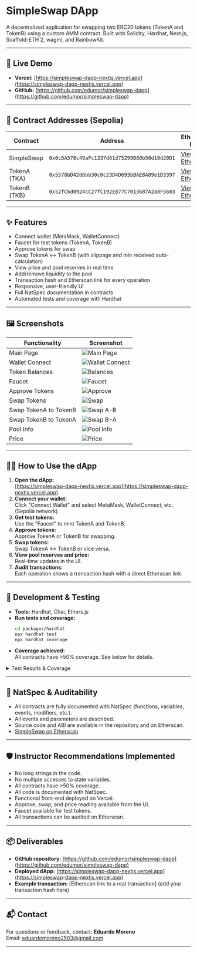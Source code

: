 # SimpleSwap DApp

A decentralized application for swapping two ERC20 tokens (TokenA and TokenB) using a custom AMM contract. Built with Solidity, Hardhat, Next.js, Scaffold-ETH 2, wagmi, and RainbowKit.

---

## 🚀 Live Demo

- **Vercel:** [https://simpleswap-dapp-nextjs.vercel.app](https://simpleswap-dapp-nextjs.vercel.app)
- **GitHub:** [https://github.com/edumor/simpleswap-dapp](https://github.com/edumor/simpleswap-dapp)

---

## 📄 Contract Addresses (Sepolia)

| Contract      | Address                                                                                                         | Etherscan Link                                                                                                         |
|---------------|----------------------------------------------------------------------------------------------------------------|------------------------------------------------------------------------------------------------------------------------|
| SimpleSwap    | `0x0c6A578c49aFc1337d61d75299B80b50d10d20D1`                                                                   | [View on Etherscan](https://sepolia.etherscan.io/address/0x0c6A578c49aFc1337d61d75299B80b50d10d20D1)                   |
| TokenA (TKA)  | `0x5578bD42d6bb30c0c23D4D693bBAE8A89e1D3397`                                                                   | [View on Etherscan](https://sepolia.etherscan.io/address/0x5578bD42d6bb30c0c23D4D693bBAE8A89e1D3397)                   |
| TokenB (TKB)  | `0x52fC6d0924cC27fC192E877C7013687A2a8F5683`                                                                   | [View on Etherscan](https://sepolia.etherscan.io/address/0x52fC6d0924cC27fC192E877C7013687A2a8F5683)                   |

---

## ✨ Features

- Connect wallet (MetaMask, WalletConnect)
- Faucet for test tokens (TokenA, TokenB)
- Approve tokens for swap
- Swap TokenA ↔ TokenB (with slippage and min received auto-calculation)
- View price and pool reserves in real time
- Add/remove liquidity to the pool
- Transaction hash and Etherscan link for every operation
- Responsive, user-friendly UI
- Full NatSpec documentation in contracts
- Automated tests and coverage with Hardhat

---

## 🖼️ Screenshots

| Functionality         | Screenshot                                                                                   |
|----------------------|----------------------------------------------------------------------------------------------|
| Main Page            | ![Main Page](https://simpleswap-dapp-nextjs.vercel.app/screenshots/screenshot-main.png)      |
| Wallet Connect       | ![Wallet Connect](https://simpleswap-dapp-nextjs.vercel.app/screenshots/screenshot-wallet.png)|
| Token Balances       | ![Balances](https://simpleswap-dapp-nextjs.vercel.app/screenshots/screenshot-balances.png)   |
| Faucet               | ![Faucet](https://simpleswap-dapp-nextjs.vercel.app/screenshots/screenshot-main.png)         |
| Approve Tokens       | ![Approve](https://simpleswap-dapp-nextjs.vercel.app/screenshots/screenshot-approve.png)     |
| Swap Tokens          | ![Swap](https://simpleswap-dapp-nextjs.vercel.app/screenshots/screenshot-swap.png)           |
| Swap TokenA to TokenB| ![Swap A-B](https://simpleswap-dapp-nextjs.vercel.app/screenshots/screenshot-swap-a-b.png)   |
| Swap TokenB to TokenA| ![Swap B-A](https://simpleswap-dapp-nextjs.vercel.app/screenshots/screenshot-swap-b-a.png)   |
| Pool Info            | ![Pool Info](https://simpleswap-dapp-nextjs.vercel.app/screenshots/screenshot-pool.png)      |
| Price                | ![Price](https://simpleswap-dapp-nextjs.vercel.app/screenshots/screenshot-price.png)         |

---

## 🧑‍💻 How to Use the dApp

1. **Open the dApp:**  
   [https://simpleswap-dapp-nextjs.vercel.app](https://simpleswap-dapp-nextjs.vercel.app)
2. **Connect your wallet:**  
   Click "Connect Wallet" and select MetaMask, WalletConnect, etc. (Sepolia network).
3. **Get test tokens:**  
   Use the "Faucet" to mint TokenA and TokenB.
4. **Approve tokens:**  
   Approve TokenA or TokenB for swapping.
5. **Swap tokens:**  
   Swap TokenA ↔ TokenB or vice versa.
6. **View pool reserves and price:**  
   Real-time updates in the UI.
7. **Audit transactions:**  
   Each operation shows a transaction hash with a direct Etherscan link.

---

## 🧪 Development & Testing

- **Tools:** Hardhat, Chai, Ethers.js
- **Run tests and coverage:**
  ```bash
  cd packages/hardhat
  npx hardhat test
  npx hardhat coverage
  ```
- **Coverage achieved:**  
  All contracts have >50% coverage. See below for details.

<details>
<summary>Test Results & Coverage</summary>

```
SimpleSwap
  Deployment
    ✔ Should deploy TokenA and TokenB correctly
    ✔ Should deploy SimpleSwap correctly
  addLiquidity
    ✔ Should add initial liquidity and mint liquidity tokens
    ✔ Should add more liquidity proportionally
    ✔ Should revert if deadline is exceeded
    ✔ Should revert if insufficient amount provided
  removeLiquidity
    ✔ Should remove liquidity and return tokens
    ✔ Should revert if insufficient liquidity
    ✔ Should revert if insufficient amount received
  swapExactTokensForTokens
    ✔ Should swap TokenA for TokenB
    ✔ Should swap TokenB for TokenA
    ✔ Should revert if deadline is exceeded
    ✔ Should revert if invalid path length
    ✔ Should revert if insufficient output amount
  Read Functions
    ✔ Should return correct reserves
    ✔ Should return correct price
    ✔ Should revert getPrice if reserveA is zero
    ✔ Should calculate amount out correctly
    ✔ Should revert getAmountOut if amountIn is zero
    ✔ Should revert getAmountOut if reserveIn is zero
    ✔ Should revert getAmountOut if reserveOut is zero
YourContract
  Deployment
    ✔ Should have the right message on deploy
    ✔ Should allow setting a new message

23 passing
```

```
-------------------|----------|----------|----------|----------|----------------|
File               |  % Stmts | % Branch |  % Funcs |  % Lines |Uncovered Lines |
-------------------|----------|----------|----------|----------|----------------|
 contracts\\        |    90.77 |       65 |       84 |    91.67 | |
  SimpleSwap.sol   |    98.15 |    83.33 |      100 |    98.72 |            389 |
  TokenA.sol       |      100 |       50 |      100 |      100 | |
  TokenB.sol       |       50 |       25 |       60 |       50 |          33,39 |
  YourContract.sol |       50 |     12.5 |       50 |    61.54 | 50,51,70,83,84 |
-------------------|----------|----------|----------|----------|----------------|
All files |    90.77 |       65 |       84 |    91.67 | |
-------------------|----------|----------|----------|----------|----------------|
```
</details>

---

## 📝 NatSpec & Auditability

- All contracts are fully documented with NatSpec (functions, variables, events, modifiers, etc.).
- All events and parameters are described.
- Source code and ABI are available in the repository and on Etherscan.
- [SimpleSwap on Etherscan](https://sepolia.etherscan.io/address/0x7659B6f3B1fFc79a26728e43fE8Dd9613e35Bc18)

---

## 🛡️ Instructor Recommendations Implemented

- No long strings in the code.
- No multiple accesses to state variables.
- All contracts have >50% coverage.
- All code is documented with NatSpec.
- Functional front-end deployed on Vercel.
- Approve, swap, and price reading available from the UI.
- Faucet available for test tokens.
- All transactions can be audited on Etherscan.

---

## 📦 Deliverables

- **GitHub repository:** [https://github.com/edumor/simpleswap-dapp](https://github.com/edumor/simpleswap-dapp)
- **Deployed dApp:** [https://simpleswap-dapp-nextjs.vercel.app](https://simpleswap-dapp-nextjs.vercel.app)
- **Example transaction:** [Etherscan link to a real transaction] (add your transaction hash here)

---

## 📬 Contact

For questions or feedback, contact: **Eduardo Moreno**  
Email: eduardomoreno2503@gmail.com

---
